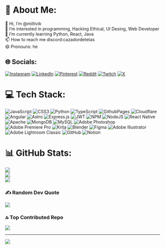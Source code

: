 # 💫 About Me:
👋 Hi, I’m @miltivik<br>👀 I’m interested in programming, Hacking Ethical, UI Desing, Web Developer<br>🌱 I’m currently learning Python, React, Java <br>📫 How to reach me discord:cazadordetetas<br>😄 Pronouns: he


## 🌐 Socials:
[![Instagram](https://img.shields.io/badge/Instagram-%23E4405F.svg?logo=Instagram&logoColor=white)](https://instagram.com/miltivikk) [![LinkedIn](https://img.shields.io/badge/LinkedIn-%230077B5.svg?logo=linkedin&logoColor=white)](https://linkedin.com/in/ismael-medina) [![Pinterest](https://img.shields.io/badge/Pinterest-%23E60023.svg?logo=Pinterest&logoColor=white)](https://pinterest.com/littleby08) [![Reddit](https://img.shields.io/badge/Reddit-%23FF4500.svg?logo=Reddit&logoColor=white)](https://reddit.com/user/militov) [![Twitch](https://img.shields.io/badge/Twitch-%239146FF.svg?logo=Twitch&logoColor=white)](https://twitch.tv/nikkozzzs) [![X](https://img.shields.io/badge/X-black.svg?logo=X&logoColor=white)](https://x.com/accOfnico) 

# 💻 Tech Stack:
![JavaScript](https://img.shields.io/badge/javascript-%23323330.svg?style=for-the-badge&logo=javascript&logoColor=%23F7DF1E) ![CSS3](https://img.shields.io/badge/css3-%231572B6.svg?style=for-the-badge&logo=css3&logoColor=white) ![Python](https://img.shields.io/badge/python-3670A0?style=for-the-badge&logo=python&logoColor=ffdd54) ![TypeScript](https://img.shields.io/badge/typescript-%23007ACC.svg?style=for-the-badge&logo=typescript&logoColor=white) ![GithubPages](https://img.shields.io/badge/github%20pages-121013?style=for-the-badge&logo=github&logoColor=white) ![Cloudflare](https://img.shields.io/badge/Cloudflare-F38020?style=for-the-badge&logo=Cloudflare&logoColor=white) ![Angular](https://img.shields.io/badge/angular-%23DD0031.svg?style=for-the-badge&logo=angular&logoColor=white) ![Astro](https://img.shields.io/badge/astro-%232C2052.svg?style=for-the-badge&logo=astro&logoColor=white) ![Express.js](https://img.shields.io/badge/express.js-%23404d59.svg?style=for-the-badge&logo=express&logoColor=%2361DAFB) ![JWT](https://img.shields.io/badge/JWT-black?style=for-the-badge&logo=JSON%20web%20tokens) ![NPM](https://img.shields.io/badge/NPM-%23CB3837.svg?style=for-the-badge&logo=npm&logoColor=white) ![NodeJS](https://img.shields.io/badge/node.js-6DA55F?style=for-the-badge&logo=node.js&logoColor=white) ![React Native](https://img.shields.io/badge/react_native-%2320232a.svg?style=for-the-badge&logo=react&logoColor=%2361DAFB) ![Apache](https://img.shields.io/badge/apache-%23D42029.svg?style=for-the-badge&logo=apache&logoColor=white) ![MongoDB](https://img.shields.io/badge/MongoDB-%234ea94b.svg?style=for-the-badge&logo=mongodb&logoColor=white) ![MySQL](https://img.shields.io/badge/mysql-4479A1.svg?style=for-the-badge&logo=mysql&logoColor=white) ![Adobe Photoshop](https://img.shields.io/badge/adobe%20photoshop-%2331A8FF.svg?style=for-the-badge&logo=adobe%20photoshop&logoColor=white) ![Adobe Premiere Pro](https://img.shields.io/badge/Adobe%20Premiere%20Pro-9999FF.svg?style=for-the-badge&logo=Adobe%20Premiere%20Pro&logoColor=white) ![Krita](https://img.shields.io/badge/Krita-203759?style=for-the-badge&logo=krita&logoColor=EEF37B) ![Blender](https://img.shields.io/badge/blender-%23F5792A.svg?style=for-the-badge&logo=blender&logoColor=white) ![Figma](https://img.shields.io/badge/figma-%23F24E1E.svg?style=for-the-badge&logo=figma&logoColor=white) ![Adobe Illustrator](https://img.shields.io/badge/adobe%20illustrator-%23FF9A00.svg?style=for-the-badge&logo=adobe%20illustrator&logoColor=white) ![Adobe Lightroom Classic](https://img.shields.io/badge/Adobe%20Lightroom%20Classic-31A8FF.svg?style=for-the-badge&logo=Adobe%20Lightroom%20Classic&logoColor=white) ![GitHub](https://img.shields.io/badge/github-%23121011.svg?style=for-the-badge&logo=github&logoColor=white) ![Notion](https://img.shields.io/badge/Notion-%23000000.svg?style=for-the-badge&logo=notion&logoColor=white)
# 📊 GitHub Stats:
![](https://github-readme-stats.vercel.app/api?username=miltivik&theme=dark&hide_border=false&include_all_commits=false&count_private=false)<br/>
![](https://github-readme-streak-stats.herokuapp.com/?user=miltivik&theme=dark&hide_border=false)<br/>
![](https://github-readme-stats.vercel.app/api/top-langs/?username=miltivik&theme=dark&hide_border=false&include_all_commits=false&count_private=false&layout=compact)

### ✍️ Random Dev Quote
![](https://quotes-github-readme.vercel.app/api?type=horizontal&theme=tokyonight)

### 🔝 Top Contributed Repo
![](https://github-contributor-stats.vercel.app/api?username=miltivik&limit=5&theme=dracula&combine_all_yearly_contributions=true)

---
[![](https://visitcount.itsvg.in/api?id=miltivik&icon=0&color=5)](https://visitcount.itsvg.in)

<!-- Proudly created with GPRM ( https://gprm.itsvg.in ) -->
<!---
miltivik/miltivik is a ✨ special ✨ repository because its `README.md` (this file) appears on your GitHub profile.
You can click the Preview link to take a look at your changes.
--->
